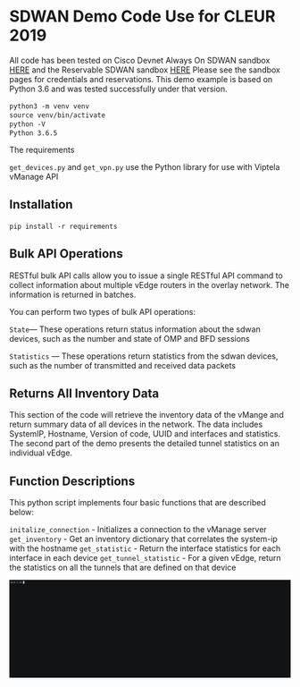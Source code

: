# SDWAN Demo Code Use for CLEUR 2019

All code has been tested on Cisco Devnet Always On SDWAN sandbox [HERE](https://devnetsandbox.cisco.com/RM/Diagram/Index/4fb544ad-c88c-4227-8b09-5d35aa26a63b?diagramType=Topology) and the Reservable SDWAN sandbox [HERE](https://devnetsandbox.cisco.com/RM/Diagram/Index/8a5390bf-3017-4dc2-a77b-23b6cf8b2267?diagramType=Topology) Please see the sandbox pages for credentials and reservations. This demo example is based on Python 3.6 and was tested successfully under that version.

```
python3 -m venv venv
source venv/bin/activate
python -V
Python 3.6.5
```

The requirements

`get_devices.py` and `get_vpn.py` use the Python library for use with Viptela vManage API


## Installation
```
pip install -r requirements
```
## Bulk API Operations

RESTful bulk API calls allow you to issue a single RESTful API command to collect information about multiple vEdge routers in the overlay network. The information is returned in batches.

You can perform two types of bulk API operations:

`State`— These operations return status information about the sdwan devices, such as the number and state of OMP and BFD sessions

`Statistics` — These operations return statistics from the sdwan devices, such as the number of transmitted and received data packets


## Returns All Inventory Data
This section of the code will retrieve the inventory data of the vMange and return summary data of all devices in the network. The data includes SystemIP, Hostname, Version of code, UUID and interfaces and statistics. The second part of the demo presents the detailed tunnel statistics on an individual vEdge.

## Function Descriptions
This python script implements four basic functions that are described below:

`initalize_connection` - Initializes a connection to the vManage server
`get_inventory` - Get an inventory dictionary that correlates the system-ip with the hostname
`get_statistic` - Return the interface statistics for each interface in each device
`get_tunnel_statistic` - For a given vEdge, return the statistics on all the tunnels that are defined on that device



![sdwan](./demo.gif)

